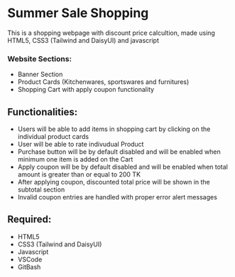 # Summer Sale Shopping

This is a shopping webpage with discount price calcultion, made using HTML5, CSS3 (Tailwind and DaisyUI) and javascript

### Website Sections:

- Banner Section
- Product Cards (Kitchenwares, sportswares and furnitures)
- Shopping Cart with apply coupon functionality

## Functionalities:
- Users will be able to add items in shopping cart by clicking on the individual product cards
- User will be able to rate indivudual Product
- Purchase button will be by default disabled and will be enabled when minimum one item is added on the Cart
- Apply coupon will be by default disabled and will be enabled when total amount is greater than or equal to 200 TK
- After applying coupon, discounted total price will be shown in the subtotal section
- Invalid coupon entries are handled with proper error alert messages


## Required:
- HTML5
- CSS3 (Tailwind and DaisyUI)
- Javascript
- VSCode
- GitBash
